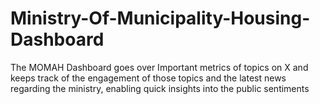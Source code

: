 # Ministry-Of-Municipality-Housing-Dashboard
The MOMAH Dashboard goes over Important metrics of topics on X and keeps track of the engagement of those topics and the latest news regarding the ministry, enabling quick insights into the public sentiments
